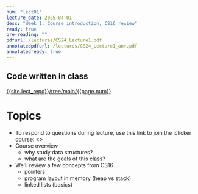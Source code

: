 ```yaml
---
num: "lect01"
lecture_date: 2025-04-01
desc: "Week 1: Course introduction, CS16 review"
ready: true
pre-reading: ""
pdfurl: /lectures/CS24_Lecture1.pdf
annotatedpdfurl: /lectures/CS24_Lecture1_ann.pdf
annotatedready: true
---
```


## Code written in class

[{{site.lect_repo}}/tree/main/{{page.num}}]({{site.lect_repo}}/tree/main/{{page.num}})

# Topics
* To respond to questions during lecture, use this link to join the iclicker course: <>
* Course overview 
	- why study data structures?
	- what are the goals of this class?
* We'll review a few concepts from CS16
	- pointers
	- program layout in memory (heap vs stack)
	- linked lists (basics)

